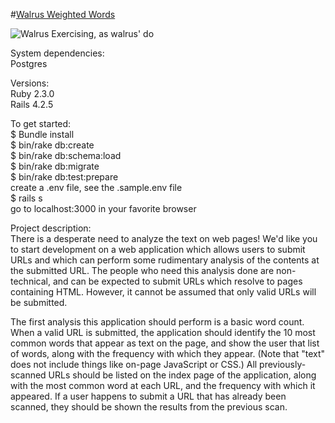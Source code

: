 #[Walrus Weighted Words](https://walrus-weighted-words.herokuapp.com/)

![Walrus Exercising, as walrus' do](https://media4.giphy.com/media/FvfUDSqHruCDm/200.gif)

System dependencies:  
Postgres

Versions:  
Ruby 2.3.0  
Rails 4.2.5  

To get started:  
$ Bundle install  
$ bin/rake db:create  
$ bin/rake db:schema:load  
$ bin/rake db:migrate  
$ bin/rake db:test:prepare  
create a .env file, see the .sample.env file  
$ rails s  
go to localhost:3000 in your favorite browser  


Project description:  
There is a desperate need to analyze the text on web pages! We'd like you to start development on a web application which allows users to submit URLs and which can perform some rudimentary analysis of the contents at the submitted URL. The people who need this analysis done are non-technical, and can be expected to submit URLs which resolve to pages containing HTML. However, it cannot be assumed that only valid URLs will be submitted.

The first analysis this application should perform is a basic word count. When a valid URL is submitted, the application should identify the 10 most common words that appear as text on the page, and show the user that list of words, along with the frequency with which they appear. (Note that "text" does not include things like on-page JavaScript or CSS.) All previously-scanned URLs should be listed on the index page of the application, along with the most common word at each URL, and the frequency with which it appeared. If a user happens to submit a URL that has already been scanned, they should be shown the results from the previous scan.
